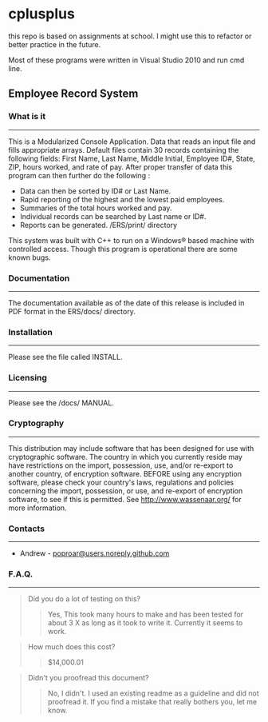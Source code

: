 # cplusplus

this repo is based on assignments at school.
I might use this to refactor or better practice in the future.

Most of these programs were written in Visual Studio 2010 and run cmd line.



## Employee Record System

### What is it
-----------

This is a Modularized Console Application. Data that reads an input file   and fills appropriate arrays. Default files contain 30 records containing   the following fields: First Name, Last Name, Middle Initial, Employee   ID#, State, ZIP, hours worked, and rate of pay. After proper transfer of   data this program can then further do the following :

  - Data can then be sorted by ID# or Last Name.
  -	Rapid reporting of the highest and the lowest paid employees.
  -	Summaries of the total hours worked and pay.
  -	Individual records can be searched by Last name or ID#.
  -	Reports can be generated. /ERS/print/ directory

This system was built with C++  to run on a Windows® based machine with   controlled access.
Though this program is operational there are some known bugs.


  
### Documentation
-------------

The documentation available as of the date of this release is included in PDF format in the ERS/docs/ directory.  
  

### Installation
------------

Please see the file called INSTALL.  


### Licensing
---------

Please see the /docs/ MANUAL.


### Cryptography 
------------

This distribution may include software that has been designed for use with cryptographic software.  The country in which you currently reside may have restrictions on the import, possession, use, and/or re-export to another country, of encryption software.  BEFORE using any encryption software, please check your country's laws, regulations and policies concerning the import, possession, or use, and re-export of encryption software, to see if this is permitted.  See <http://www.wassenaar.org/> for more information.

 
### Contacts
--------

+ Andrew  - poproar@users.noreply.github.com


### F.A.Q.
------
> Did you do a lot of testing on this?
 >> Yes, This took many hours to make and has been tested for about 3 X as long as it took to write it. Currently it seems to work.

> How much does this cost? 
 >> $14,000.01

> Didn't you proofread this document? 
 >> No, I didn't. I used an existing readme as a guideline and did not proofread it. If you find a mistake that really bothers you, let me know.

